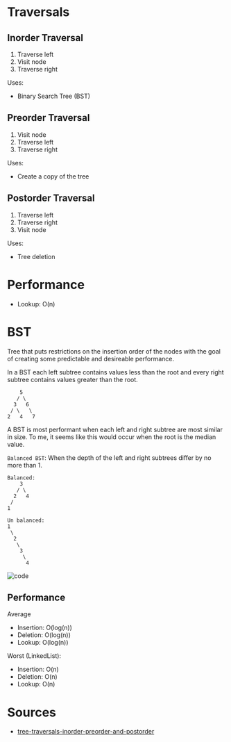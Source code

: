 # Traversals


## Inorder Traversal

1. Traverse left
1. Visit node
1. Traverse right

Uses:
- Binary Search Tree (BST)

## Preorder Traversal

1. Visit node
1. Traverse left
1. Traverse right

Uses:
- Create a copy of the tree

## Postorder Traversal

1. Traverse left
1. Traverse right
1. Visit node

Uses:
- Tree deletion


# Performance

- Lookup: O(n)


# BST

Tree that puts restrictions on the insertion order of the nodes with the goal of creating some predictable and desireable performance.

In a BST each left subtree contains values less than the root and every right subtree contains values greater than the root.

``` 
    5
   / \
  3   6
 / \   \
2   4   7
```

A BST is most performant when each left and right subtree are most similar in size. To me, it seems like this would occur when the root is the median value.

`Balanced BST`: When the depth of the left and right subtrees differ by no more than 1.
```
Balanced:
    3
   / \
  2   4
 /
1

Un balanced:
1
 \
  2
   \
    3
     \
      4
```

![code](https://user-images.githubusercontent.com/41017214/223981797-0be3e7bf-3ba5-4832-82eb-2344491ef84a.png)

## Performance

Average
- Insertion: O(log(n))
- Deletion: O(log(n))
- Lookup: O(log(n))

Worst (LinkedList):
- Insertion: O(n)
- Deletion: O(n)
- Lookup: O(n)

# Sources

- [tree-traversals-inorder-preorder-and-postorder](https://www.geeksforgeeks.org/tree-traversals-inorder-preorder-and-postorder/)
